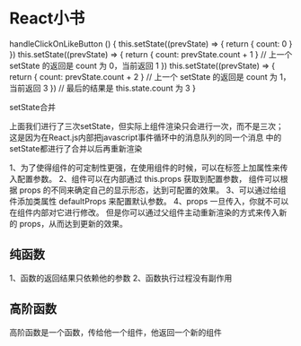   # React小书
 

 
  handleClickOnLikeButton () {
    this.setState((prevState) => {
      return { count: 0 }
    })
    this.setState((prevState) => {
      return { count: prevState.count + 1 } // 上一个 setState 的返回是 count 为 0，当前返回 1
    })
    this.setState((prevState) => {
      return { count: prevState.count + 2 } // 上一个 setState 的返回是 count 为 1，当前返回 3
    })
    // 最后的结果是 this.state.count 为 3
  }
 

 setState合并

 上面我们进行了三次setState，但实际上组件渲染只会进行一次，而不是三次；
 这是因为在React.js内部把javascript事件循环中的消息队列的同一个消息
 中的setState都进行了合并以后再重新渲染



1、为了使得组件的可定制性更强，在使用组件的时候，可以在标签上加属性来传入配置参数。
2、组件可以在内部通过 this.props 获取到配置参数，
   组件可以根据 props 的不同来确定自己的显示形态，达到可配置的效果。
3、可以通过给组件添加类属性 defaultProps 来配置默认参数。
4、props 一旦传入，你就不可以在组件内部对它进行修改。
   但是你可以通过父组件主动重新渲染的方式来传入新的 props，从而达到更新的效果。



## 纯函数

1、函数的返回结果只依赖他的参数
2、函数执行过程没有副作用



## 高阶函数

高阶函数是一个函数，传给他一个组件，他返回一个新的组件

 